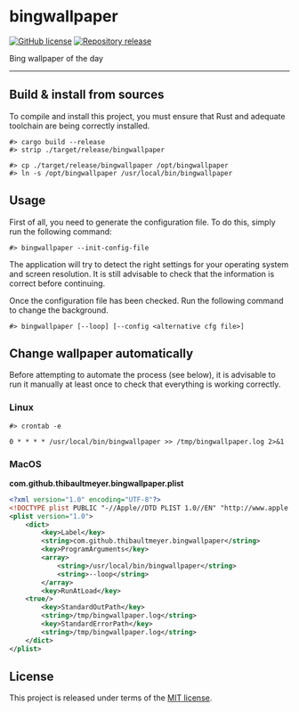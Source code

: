 # bingwallpaper

[![GitHub license](https://img.shields.io/badge/license-MIT-blue.svg)](https://github.com/thibaultmeyer/bingwallpaper/blob/master/LICENSE)
[![Repository release](https://img.shields.io/github/v/release/thibaultmeyer/bingwallpaper?logo=github)](https://github.com/voidframework/voidframework/releases)

Bing wallpaper of the day
*****


## Build & install from sources
To compile and install this project, you must ensure that Rust and adequate toolchain are being correctly installed.

```shell
#> cargo build --release
#> strip ./target/release/bingwallpaper

#> cp ./target/release/bingwallpaper /opt/bingwallpaper
#> ln -s /opt/bingwallpaper /usr/local/bin/bingwallpaper
```


## Usage

First of all, you need to generate the configuration file. To do this, simply run the following command:

```shell
#> bingwallpaper --init-config-file
```

The application will try to detect the right settings for your operating system and screen resolution. It is still advisable to check that the information is correct before continuing.

Once the configuration file has been checked. Run the following command to change the background.

```shell
#> bingwallpaper [--loop] [--config <alternative cfg file>]
```



## Change wallpaper automatically

Before attempting to automate the process (see below), it is advisable to run it manually at least once to check that everything is working correctly.

### Linux

```shell
#> crontab -e
```

```
0 * * * * /usr/local/bin/bingwallpaper >> /tmp/bingwallpaper.log 2>&1
```


### MacOS
**com.github.thibaultmeyer.bingwallpaper.plist**
```xml
<?xml version="1.0" encoding="UTF-8"?>
<!DOCTYPE plist PUBLIC "-//Apple//DTD PLIST 1.0//EN" "http://www.apple.com/DTDs/PropertyList-1.0.dtd">
<plist version="1.0">
    <dict>
        <key>Label</key>
        <string>com.github.thibaultmeyer.bingwallpaper</string>
        <key>ProgramArguments</key>
        <array>
            <string>/usr/local/bin/bingwallpaper</string>
            <string>--loop</string>
        </array>
        <key>RunAtLoad</key>
	<true/>
        <key>StandardOutPath</key>
        <string>/tmp/bingwallpaper.log</string>
        <key>StandardErrorPath</key>
        <string>/tmp/bingwallpaper.log</string>
    </dict>
</plist>
```



## License
This project is released under terms of the [MIT license](https://github.com/thibaultmeyer/bingwallpaper/blob/master/LICENSE).
